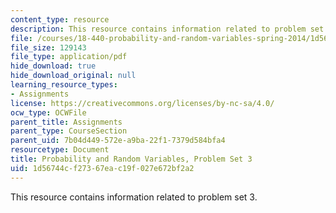 ```yaml
---
content_type: resource
description: This resource contains information related to problem set 3.
file: /courses/18-440-probability-and-random-variables-spring-2014/1d56744cf27367eac19f027e672bf2a2_MIT18_440S14_ProblemSet3.pdf
file_size: 129143
file_type: application/pdf
hide_download: true
hide_download_original: null
learning_resource_types:
- Assignments
license: https://creativecommons.org/licenses/by-nc-sa/4.0/
ocw_type: OCWFile
parent_title: Assignments
parent_type: CourseSection
parent_uid: 7b04d449-572e-a9ba-22f1-7379d584bfa4
resourcetype: Document
title: Probability and Random Variables, Problem Set 3
uid: 1d56744c-f273-67ea-c19f-027e672bf2a2
---
```

This resource contains information related to problem set 3.